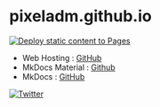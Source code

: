 # pixeladm.github.io

[![Deploy static content to Pages](https://github.com/pixeladm/pixeladm.github.io/actions/workflows/mkdocs-build-sanity-check.yml/badge.svg)](https://github.com/pixeladm/pixeladm.github.io/actions/workflows/mkdocs-build-sanity-check.yml)

- Web Hosting : [GitHub](https://pages.github.com/)
- MkDocs Material : [Github](https://github.com/squidfunk/mkdocs-material)
- MkDocs : [GitHub](https://github.com/mkdocs/mkdocs)

[![Twitter](https://img.shields.io/twitter/url/https/twitter.com/cloudposse.svg?style=social&label=Follow%20%40vlepineadm)](https://twitter.com/vlepineadm)
